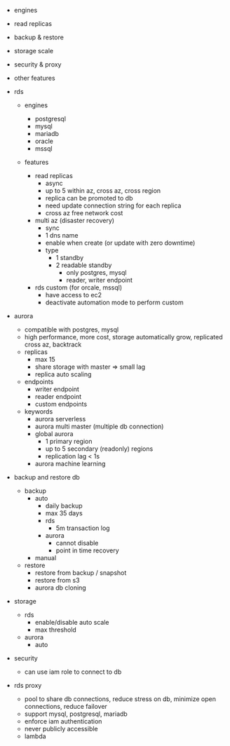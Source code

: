 - engines
- read replicas
- backup & restore
- storage scale
- security & proxy
- other features

- rds
    - engines
        - postgresql
        - mysql
        - mariadb
        - oracle
        - mssql

    - features
        - read replicas
            - async
            - up to 5 within az, cross az, cross region
            - replica can be promoted to db
            - need update connection string for each replica
            - cross az free network cost
        - multi az (disaster recovery)
            - sync
            - 1 dns name
            - enable when create (or update with zero downtime)
            - type
                - 1 standby
                - 2 readable standby
                    - only postgres, mysql
                    - reader, writer endpoint
        - rds custom (for orcale, mssql)
            - have access to ec2
            - deactivate automation mode to perform custom

- aurora
    - compatible with postgres, mysql
    - high performance, more cost, storage automatically grow, replicated cross az, backtrack
    - replicas
        - max 15
        - share storage with master => small lag
        - replica auto scaling
    - endpoints
        - writer endpoint
        - reader endpoint
        - custom endpoints
    - keywords
        - aurora serverless
        - aurora multi master (multiple db connection)
        - global aurora
            - 1 primary region
            - up to 5 secondary (readonly) regions
            - replication lag < 1s
        - aurora machine learning

- backup and restore db
    - backup
        - auto
            - daily backup
            - max 35 days
            - rds
                - 5m transaction log
            - aurora
                - cannot disable
                - point in time recovery
        - manual
    - restore
        - restore from backup / snapshot
        - restore from s3
        - aurora db cloning

- storage
    - rds
        - enable/disable auto scale
        - max threshold
    - aurora
        - auto
- security
    - can use iam role to connect to db

- rds proxy
    - pool to share db connections, reduce stress on db, minimize open connections, reduce failover
    - support mysql, postgresql, mariadb
    - enforce iam authentication
    - never publicly accessible
    - lambda
